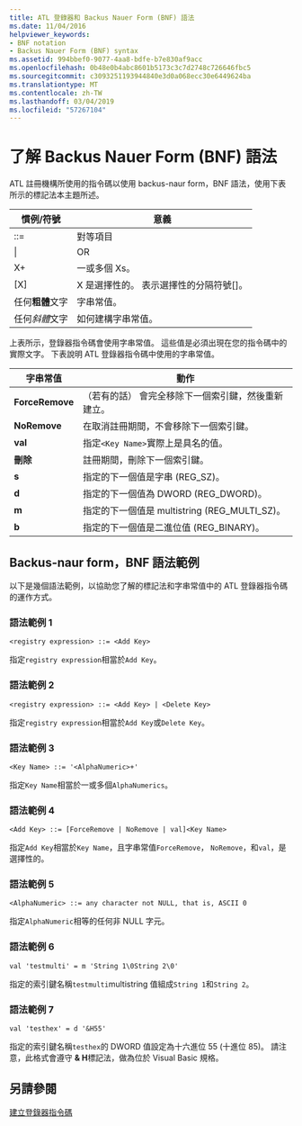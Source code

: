 ```yaml
---
title: ATL 登錄器和 Backus Nauer Form (BNF) 語法
ms.date: 11/04/2016
helpviewer_keywords:
- BNF notation
- Backus Nauer Form (BNF) syntax
ms.assetid: 994bbef0-9077-4aa8-bdfe-b7e830af9acc
ms.openlocfilehash: 0b48e0b4abc8601b5173c3c7d2748c726646fbc5
ms.sourcegitcommit: c3093251193944840e3d0a068ecc30e6449624ba
ms.translationtype: MT
ms.contentlocale: zh-TW
ms.lasthandoff: 03/04/2019
ms.locfileid: "57267104"
---
```

# <a name="understanding-backus-nauer-form-bnf-syntax"></a>了解 Backus Nauer Form (BNF) 語法

ATL 註冊機構所使用的指令碼以使用 backus-naur form，BNF 語法，使用下表所示的標記法本主題所述。

|慣例/符號|意義|
|------------------------|-------------|
|::=|對等項目|
|&#124;|OR|
|X+|一或多個 Xs。|
|[X]|X 是選擇性的。 表示選擇性的分隔符號\[]。|
|任何**粗體**文字|字串常值。|
|任何*斜體*文字|如何建構字串常值。|

上表所示，登錄器指令碼會使用字串常值。 這些值是必須出現在您的指令碼中的實際文字。 下表說明 ATL 登錄器指令碼中使用的字串常值。

|字串常值|動作|
|--------------------|------------|
|**ForceRemove**|（若有的話） 會完全移除下一個索引鍵，然後重新建立。|
|**NoRemove**|在取消註冊期間，不會移除下一個索引鍵。|
|**val**|指定`<Key Name>`實際上是具名的值。|
|**刪除**|註冊期間，刪除下一個索引鍵。|
|**s**|指定的下一個值是字串 (REG_SZ)。|
|**d**|指定的下一個值為 DWORD (REG_DWORD)。|
|**m**|指定的下一個值是 multistring (REG_MULTI_SZ)。|
|**b**|指定的下一個值是二進位值 (REG_BINARY)。|

## <a name="bnf-syntax-examples"></a>Backus-naur form，BNF 語法範例

以下是幾個語法範例，以協助您了解的標記法和字串常值中的 ATL 登錄器指令碼的運作方式。

### <a name="syntax-example-1"></a>語法範例 1

```
<registry expression> ::= <Add Key>
```

指定`registry expression`相當於`Add Key`。

### <a name="syntax-example-2"></a>語法範例 2

```
<registry expression> ::= <Add Key> | <Delete Key>
```

指定`registry expression`相當於`Add Key`或`Delete Key`。

### <a name="syntax-example-3"></a>語法範例 3

```
<Key Name> ::= '<AlphaNumeric>+'
```

指定`Key Name`相當於一或多個`AlphaNumerics`。

### <a name="syntax-example-4"></a>語法範例 4

```
<Add Key> ::= [ForceRemove | NoRemove | val]<Key Name>
```

指定`Add Key`相當於`Key Name`，且字串常值`ForceRemove`， `NoRemove`，和`val`，是選擇性的。

### <a name="syntax-example-5"></a>語法範例 5

```
<AlphaNumeric> ::= any character not NULL, that is, ASCII 0
```

指定`AlphaNumeric`相等的任何非 NULL 字元。

### <a name="syntax-example-6"></a>語法範例 6

```
val 'testmulti' = m 'String 1\0String 2\0'
```

指定的索引鍵名稱`testmulti`multistring 值組成`String 1`和`String 2`。

### <a name="syntax-example-7"></a>語法範例 7

```
val 'testhex' = d '&H55'
```

指定的索引鍵名稱`testhex`的 DWORD 值設定為十六進位 55 (十進位 85)。 請注意，此格式會遵守 **& H**標記法，做為位於 Visual Basic 規格。

## <a name="see-also"></a>另請參閱

[建立登錄器指令碼](../atl/creating-registrar-scripts.md)
